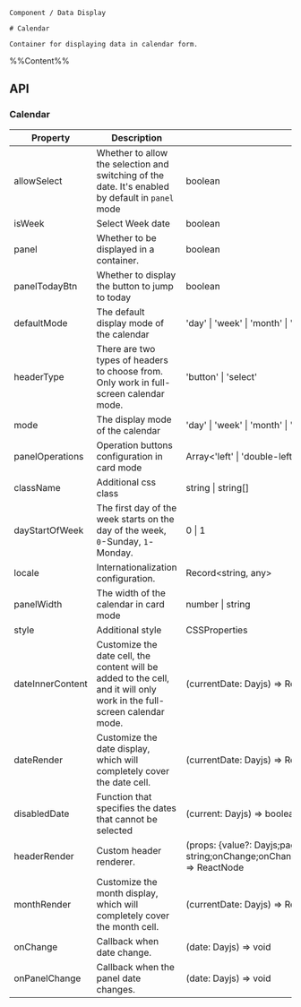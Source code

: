`````
Component / Data Display

# Calendar

Container for displaying data in calendar form.
`````

%%Content%%

## API

### Calendar

|Property|Description|Type|DefaultValue|
|---|---|---|---|
|allowSelect|Whether to allow the selection and switching of the date. It's enabled by default in `panel` mode|boolean |`-`|
|isWeek|Select Week date|boolean |`-`|
|panel|Whether to be displayed in a container.|boolean |`-`|
|panelTodayBtn|Whether to display the button to jump to today|boolean |`-`|
|defaultMode|The default display mode of the calendar|'day' \| 'week' \| 'month' \| 'year' |`month`|
|headerType|There are two types of headers to choose from. Only work in full-screen calendar mode.|'button' \| 'select' |`button`|
|mode|The display mode of the calendar|'day' \| 'week' \| 'month' \| 'year' |`-`|
|panelOperations|Operation buttons configuration in card mode|Array<'left' \| 'double-left' \| 'right' \| 'double-right'> |`-`|
|className|Additional css class|string \| string[] |`-`|
|dayStartOfWeek|The first day of the week starts on the day of the week, `0`-Sunday, `1`-Monday.|0 \| 1 |`0`|
|locale|Internationalization configuration.|Record&lt;string, any&gt; |`-`|
|panelWidth|The width of the calendar in card mode|number \| string |`265`|
|style|Additional style|CSSProperties |`-`|
|dateInnerContent|Customize the date cell, the content will be added to the cell, and it will only work in the full-screen calendar mode.|(currentDate: Dayjs) => ReactNode |`-`|
|dateRender|Customize the date display, which will completely cover the date cell.|(currentDate: Dayjs) => ReactNode |`-`|
|disabledDate|Function that specifies the dates that cannot be selected|(current: Dayjs) => boolean |`-`|
|headerRender|Custom header renderer.|(props: {value?: Dayjs;pageShowDate?: Dayjs;mode?: string;onChange;onChangePageDate;onChangeMode;}) => ReactNode |`-`|
|monthRender|Customize the month display, which will completely cover the month cell.|(currentDate: Dayjs) => ReactNode |`-`|
|onChange|Callback when date change.|(date: Dayjs) => void |`-`|
|onPanelChange|Callback when the panel date changes.|(date: Dayjs) => void |`-`|
